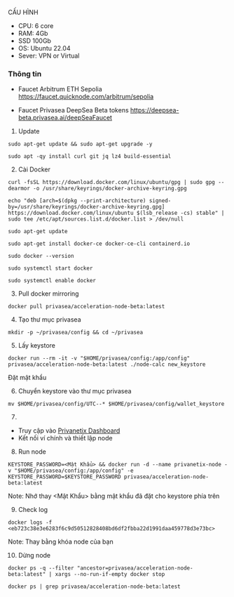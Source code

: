 CẤU HÌNH
- CPU: 6 core
- RAM: 4Gb
- SSD 100Gb
- OS: Ubuntu 22.04
- Sever: VPN or Virtual
  
### Thông tin
- Faucet Arbitrum ETH Sepolia
https://faucet.quicknode.com/arbitrum/sepolia
  
- Faucet Privasea DeepSea Beta tokens
  https://deepsea-beta.privasea.ai/deepSeaFaucet


1. Update

```
sudo apt-get update && sudo apt-get upgrade -y
```

```
sudo apt -qy install curl git jq lz4 build-essential
```

2. Cài Docker

```
curl -fsSL https://download.docker.com/linux/ubuntu/gpg | sudo gpg --dearmor -o /usr/share/keyrings/docker-archive-keyring.gpg
```

```
echo "deb [arch=$(dpkg --print-architecture) signed-by=/usr/share/keyrings/docker-archive-keyring.gpg] https://download.docker.com/linux/ubuntu $(lsb_release -cs) stable" | sudo tee /etc/apt/sources.list.d/docker.list > /dev/null
```

```
sudo apt-get update
```

```
sudo apt-get install docker-ce docker-ce-cli containerd.io
```

```
sudo docker --version
```

```
sudo systemctl start docker
```

```
sudo systemctl enable docker
```


3. Pull docker mirroring
```
docker pull privasea/acceleration-node-beta:latest
```

4. Tạo thư mục privasea

```
mkdir -p ~/privasea/config && cd ~/privasea
```

5. Lấy keystore
```
docker run --rm -it -v "$HOME/privasea/config:/app/config" privasea/acceleration-node-beta:latest ./node-calc new_keystore
```
Đặt mật khẩu

6. Chuyển keystore vào thư mục privasea
```
mv $HOME/privasea/config/UTC--* $HOME/privasea/config/wallet_keystore
```

7.
- Truy cập vào [Privanetix Dashboard](https://deepsea-beta.privasea.ai/privanetixNode)
- Kết nối ví chính và thiết lập node 

8. Run node
```
KEYSTORE_PASSWORD=<Mật Khẩu> && docker run -d --name privanetix-node -v "$HOME/privasea/config:/app/config" -e KEYSTORE_PASSWORD=$KEYSTORE_PASSWORD privasea/acceleration-node-beta:latest
```
Note: Nhớ thay <Mật Khẩu> bằng mật khẩu đã đặt cho keystore phía trên

9. Check log
```
docker logs -f <eb723c38e3e6283f6c9d50512828408bd6df2fbba22d1991daa459778d3e73bc>
```
Note: Thay <eb723c38e3e6283f6c9d50512828408bd6df2fbba22d1991daa459778d3e73bc> bằng khóa node của bạn

10. Dừng node
```
docker ps -q --filter "ancestor=privasea/acceleration-node-beta:latest" | xargs --no-run-if-empty docker stop
```

```
docker ps | grep privasea/acceleration-node-beta:latest
```


